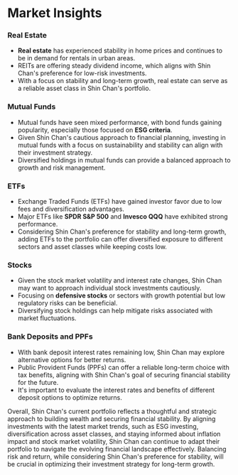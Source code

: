 # Market Insights

### Real Estate
- **Real estate** has experienced stability in home prices and continues to be in demand for rentals in urban areas.
- REITs are offering steady dividend income, which aligns with Shin Chan's preference for low-risk investments.
- With a focus on stability and long-term growth, real estate can serve as a reliable asset class in Shin Chan's portfolio.

### Mutual Funds
- Mutual funds have seen mixed performance, with bond funds gaining popularity, especially those focused on **ESG criteria**.
- Given Shin Chan's cautious approach to financial planning, investing in mutual funds with a focus on sustainability and stability can align with their investment strategy.
- Diversified holdings in mutual funds can provide a balanced approach to growth and risk management.

### ETFs
- Exchange Traded Funds (ETFs) have gained investor favor due to low fees and diversification advantages.
- Major ETFs like **SPDR S&P 500** and **Invesco QQQ** have exhibited strong performance.
- Considering Shin Chan's preference for stability and long-term growth, adding ETFs to the portfolio can offer diversified exposure to different sectors and asset classes while keeping costs low.

### Stocks
- Given the stock market volatility and interest rate changes, Shin Chan may want to approach individual stock investments cautiously.
- Focusing on **defensive stocks** or sectors with growth potential but low regulatory risks can be beneficial.
- Diversifying stock holdings can help mitigate risks associated with market fluctuations.

### Bank Deposits and PPFs
- With bank deposit interest rates remaining low, Shin Chan may explore alternative options for better returns.
- Public Provident Funds (PPFs) can offer a reliable long-term choice with tax benefits, aligning with Shin Chan's goal of securing financial stability for the future.
- It's important to evaluate the interest rates and benefits of different deposit options to optimize returns.

Overall, Shin Chan's current portfolio reflects a thoughtful and strategic approach to building wealth and securing financial stability. By aligning investments with the latest market trends, such as ESG investing, diversification across asset classes, and staying informed about inflation impact and stock market volatility, Shin Chan can continue to adapt their portfolio to navigate the evolving financial landscape effectively. Balancing risk and return, while considering Shin Chan's preference for stability, will be crucial in optimizing their investment strategy for long-term growth.